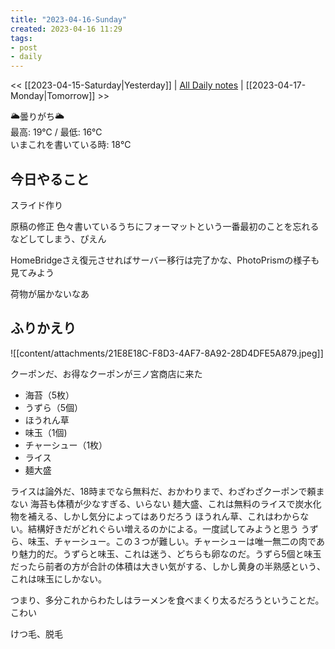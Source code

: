 ```yaml
---
title: "2023-04-16-Sunday"
created: 2023-04-16 11:29
tags:
- post
- daily
---
```


<< [[2023-04-15-Saturday|Yesterday]] | [All Daily notes](/tags/daily) | [[2023-04-17-Monday|Tomorrow]] >>

🌥️曇りがち🌥️  
最高: 19℃ / 最低: 16℃  
いまこれを書いている時: 18℃

## 今日やること

スライド作り

原稿の修正
色々書いているうちにフォーマットという一番最初のことを忘れるなどしてしまう、ぴえん

HomeBridgeさえ復元させればサーバー移行は完了かな、PhotoPrismの様子も見てみよう

荷物が届かないなあ

## ふりかえり

![[content/attachments/21E8E18C-F8D3-4AF7-8A92-28D4DFE5A879.jpeg]]

クーポンだ、お得なクーポンが三ノ宮商店に来た

-   ﻿海苔（5枚）
-   ﻿うずら（5個）
-   ﻿ほうれん草
-   ﻿味玉（1個)
-   ﻿チャーシュー（1枚）
-   ﻿ライス
-   ﻿麺大盛

ライスは論外だ、18時までなら無料だ、おかわりまで、わざわざクーポンで頼まない
海苔も体積が少なすぎる、いらない
麺大盛、これは無料のライスで炭水化物を補える、しかし気分によってはありだろう
ほうれん草、これはわからない。結構好きだがどれぐらい増えるのかによる。一度試してみようと思う
うずら、味玉、チャーシュー。この３つが難しい。チャーシューは唯一無二の肉であり魅力的だ。うずらと味玉、これは迷う、どちらも卵なのだ。うずら5個と味玉だったら前者の方が合計の体積は大きい気がする、しかし黄身の半熟感という、これは味玉にしかない。

つまり、多分これからわたしはラーメンを食べまくり太るだろうということだ。こわい

けつ毛、脱毛
